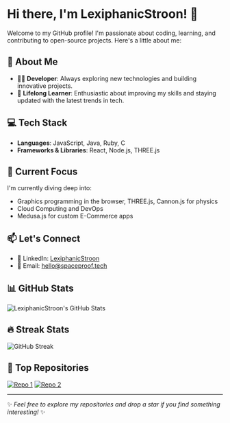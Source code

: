 # Hi there, I'm LexiphanicStroon! 👋

Welcome to my GitHub profile! I'm passionate about coding, learning, and contributing to open-source projects. Here's a little about me:

## 🌟 About Me
- 🧑‍💻 **Developer**: Always exploring new technologies and building innovative projects.
- 📘 **Lifelong Learner**: Enthusiastic about improving my skills and staying updated with the latest trends in tech.

## 💻 Tech Stack
- **Languages**: JavaScript, Java, Ruby, C
- **Frameworks & Libraries**: React, Node.js, THREE.js

## 🌱 Current Focus
I'm currently diving deep into:
- Graphics programming in the browser, THREE.js, Cannon.js for physics
- Cloud Computing and DevOps
- Medusa.js for custom E-Commerce apps

## 📫 Let's Connect
- 💼 LinkedIn: [LexiphanicStroon]([https://linkedin.com/in/LexiphanicStroon](https://www.linkedin.com/in/nathanielreeves/))
- 📧 Email: [hello@spaceproof.tech](mailto:hello@spaceproof.tech)

## 📊 GitHub Stats
![LexiphanicStroon's GitHub Stats](https://github-readme-stats.vercel.app/api?username=LexiphanicStroon&show_icons=true&theme=radical)

## 🔥 Streak Stats
![GitHub Streak](https://github-readme-streak-stats.herokuapp.com/?user=LexiphanicStroon&theme=radical)

## 🌟 Top Repositories
[![Repo 1](https://github-readme-stats.vercel.app/api/pin/?username=LexiphanicStroon&repo=materials&theme=radical)](https://github.com/LexiphanicStroon/materials)
[![Repo 2](https://github-readme-stats.vercel.app/api/pin/?username=LexiphanicStroon&repo=WebsiteScraper&theme=radical)](https://github.com/LexiphanicStroon/WebsiteScraper)

---

✨ *Feel free to explore my repositories and drop a star if you find something interesting!* ✨
